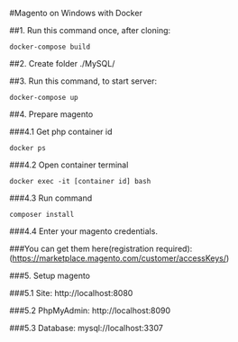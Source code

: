 #Magento on Windows with Docker

##1. Run this command once, after cloning:
```
docker-compose build
```
##2. Create folder ./MySQL/

##3. Run this command, to start server:
```
docker-compose up
```
##4. Prepare magento

###4.1 Get php container id
```
docker ps
```
###4.2 Open container terminal
```
docker exec -it [container id] bash
```
###4.3 Run command
```
composer install
```
###4.4 Enter your magento credentials. 

###You can get them here(registration required):(https://marketplace.magento.com/customer/accessKeys/)

###5. Setup magento

###5.1 Site: http://localhost:8080

###5.2 PhpMyAdmin: http://localhost:8090

###5.3 Database: mysql://localhost:3307

